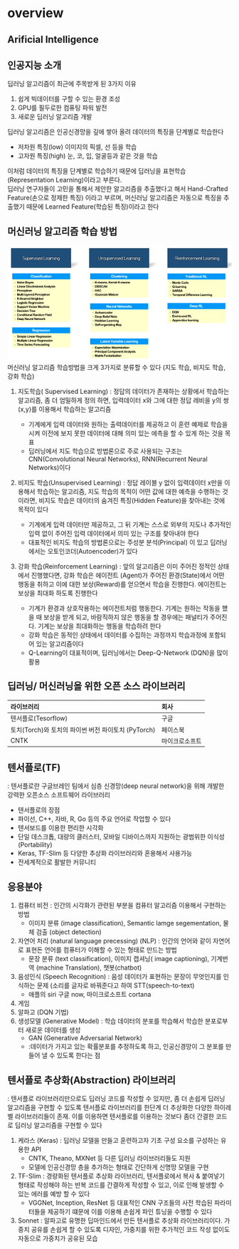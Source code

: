 # overview

## Arificial Intelligence

## 인공지능 소개

딥러닝 알고리즘이 최근에 주목받게 된 3가지 이유   


1. 쉽게 빅데이터를 구할 수 있는 환경 조성 
2. GPU를 필두로한 컴퓨팅 파워 발전 
3. 새로운 딥러닝 알고리즘 개발

딥러닝 알고리즘은 인공신경망을 깊에 쌓아 올려 데이터의 특징을 단계별로 학습한다

* 저차원 특징\(low\) 이미지의 픽셀, 선 등을 학습
* 고자원 특징\(high\) 눈, 코, 입, 얼굴등과 같은 것을 학습

이처럼 데이터의 특징을 단계별로 학습하기 때문에 딥러닝을 표현학습\(Representation Learning\)이라고 부른다.   
 딥러닝 연구자들이 고민을 통해서 제안한 알고리즘을 추출했다고 해서 Hand-Crafted Feature\(손으로 정제한 특징\) 이라고 부르며, 머신러닝 알고리즘은 자동으로 특징을 추출했기 때문에 Learned Feature\(학습된 특징\)이라고 한다

## 머신러닝 알고리즘 학습 방법

![aiLearning](../.gitbook/assets/aiLearning.png)  
 머신러닝 알고리즘 학습방법을 크게 3가지로 분류할 수 있다 \(지도 학습, 비지도 학습, 강화 학습\) 

1. 지도학습\( Supervised Learning\) : 정답의 데이터가 존재하는 상황에서 학습하는 알고리즘, 좀 더 엄밀하게 정의 하면, 입력데이터 x와 그에 대한 정답 레비을 y의 쌍\(x,y\)를 이용해서 학습하는 알고리즘
   * 기계에게 입력 데이터와 원하는 출력데이터를 제공하고 이 훈련 예제로 학습을 시켜 이전에 보지 못한 데이터에 대해 의미 있는 에측을 할 수 있게 하는 것을 목표 
   * 딥러닝에서 지도 학습으로 방법론으로 주로 사용되는 구조는 CNN\(Convolutional Neural Networks\), RNN\(Recurrent Neural Networks\)이다 

2. 비지도 학습\(Unsupervised Learning\) : 정답 레이블 y 없이 입력데이터 x만을 이용해서 학습하는 알고리즘, 지도 학습의 목적이 어떤 값에 대한 예측을 수행하는 것이라면, 비지도 학습은 데이터의 숨겨진 특징\(Hidden Feature\)을 찾아내는 것에 목적이 있다
   * 기계에게 입력 데이터만 제공하고, 그 뒤 기계는 스스로 외부의 지도나 추가적인 입력 없이 주어진 입력 데이터에서 의미 있는 구조를 찾아내야 한다 
   * 대표적인 비지도 학습의 방법론으로는 주성분 분석\(Principal\) 이 있고 딥러닝에서는 오토인코더\(Autoencoder\)가 있다 

3. 강화 학습\(Reinforcement Learning\) : 앞의 알고리즘은 이미 주어진 정적인 상태에서 진행했다면, 강화 학습은 에이전트 \(Agent\)가 주어진 환경\(State\)에서 어떤 행동을 취하고 이에 대한 보상\(Reward\)를 얻으면서 학습을 진행한다. 에이전트는 보상을 최대화 하도록 진행한다  
   * 기계가 환경과 상호작용하는 에이전트처럼 행동한다. 기계는 원하는 작동을 헀을 때 보상을 받게 되고, 바람직하지 않은 행동을 할 경우에는 패널티가 주어진다. 기계는 보상을 최대화하는 행동을 학습하려 한다 
   * 강화 학습은 동적인 상태에서 데이터를 수집하는 과정까지 학습과정에 포함되어 있는 알고리즘이다 
   * Q-Learning이 대표적이며, 딥러닝에서는 Deep-Q-Network \(DQN\)을 많이 활용

## 딥러닝/ 머신러닝을 위한 오픈 소스 라이브러리

| 라이브러리 | 회사 |
| :--- | :--- |
| 텐서플로\(Tesorflow\) | 구글 |
| 토치\(Torch\)와 토치의 파이썬 버전 파이토치 \(PyTorch\) | 페이스북 |
| CNTK | 마이크로소프트 |

## 텐서플로\(TF\)

: 텐서플로란 구글브레인 팀에서 심층 신경망\(deep neural network\)을 위해 개발한 강력한 오픈소스 소프트웨어 라이브러리

* 텐서플로의 장점
* 파이선, C++, 자바, R, Go 등의 주요 언어로 작업할 수 있다 
* 텐서보드를 이용한 편리한 시각화
* 단일 데스크톱, 대량의 클러스터, 모바일 디바이스까지 지원하는 광범위한 이식성\(Portability\)
* Keras, TF-Slim 등 다양한 추상화 라이브러리와 혼용해서 사용가능 
* 전세계적으로 활발한 커뮤니티 

## 응용분야

1. 컴퓨터 비전 : 인간의 시각화가 관련된 부분을 컴퓨터 알고리즘 이용해서 구현하는 방법
   * 이미지 분류 \(image classification\), Semantic lamge segementation, 물체 검출 \(object detection\) 
2. 자연어 처리 \(natural language precessing\) \(NLP\) : 인간의 언어와 같이 자연어로 표현돈 언어를 컴퓨터가 이해할 수 있는 형태로 만드는 방법
   * 문장 분류 \(text classification\), 이미지 캡셔닝\( image captioning\), 기계번역 \(machine Translation\), 챗봇\(chatbot\)
3. 음성인식 \(Speech Recognition\) : 음성 데이터가 표현하는 문장이 무엇인지를 인식하는 문제 \(소리를 글자로 바꿔준다고 하여 STT\(speech-to-text\)
   * 애플의 siri 구글 now, 마이크로소프트 cortana
4. 게임
5. 알파고 \(DQN 기법\)
6. 생성모델 \(Generative Model\) : 학습 데이터의 분포를 학습해서 학습한 분포로부터 새로운 데이터를 생성
   * GAN \(Generative Adversarial Network\)
   * :데이터가 가지고 있는 확률분포를 추정하도록 하고, 인공신경망이 그 분포를 만들어 낼 수 있도록 한다는 점

## 텐서플로 추상화\(Abstraction\) 라이브러리

: 텐서플로 라이브러리만으로도 딥러닝 코드를 작성할 수 있지만, 좀 더 손쉽게 딥러닝 알고리즘을 구현할 수 있도록 텐서플로 라이브러리를 한단계 더 추상화한 다양한 하이레벨 라이브러리들이 존재. 이를 이용하면 텐서플로를 이용하는 것보다 좀더 간결한 코드로 딥러닝 알고리즘을 구현할 수 있다

1. 케라스 \(Keras\) : 딥러닝 모델을 만들고 훈련하고자 기초 구성 요소를 구성하는 유용한 API
   * CNTK, Theano, MXNet 등 다른 딥러닝 라이브러리들도 지원 
   * 모델에 인공신경망 층을 추가하는 형태로 간단하게 신명망 모델을 구현  
2. TF-Slim : 경량화된 텐서플로 추상화 라이브러리, 텐서플로에서 복사 & 붙여넣기 형태로 작성해야 하는 반복 코드를 간결하게 작성할 수 있고, 이로 인해 발생할 수 있는 에러를 예방 할 수 있다
   * VGGNet, Inception, ResNet 등 대표적인 CNN 구조들의 사전 학습된 파라미터들을 제공하기 떄문에 이를 이용해 손쉽게 파인 튜닝을 수행할 수 있다 
3. Sonnet : 알파고로 유명한 딥마인드에서 만든 텐서플로 추상화 라이브러리이다. 가중치 공유를 손쉽게 할 수 있도록 디자인, 가중치를 위한 추가적인 코드 작성 없이도 자동으로 가중치가 공유된 모습